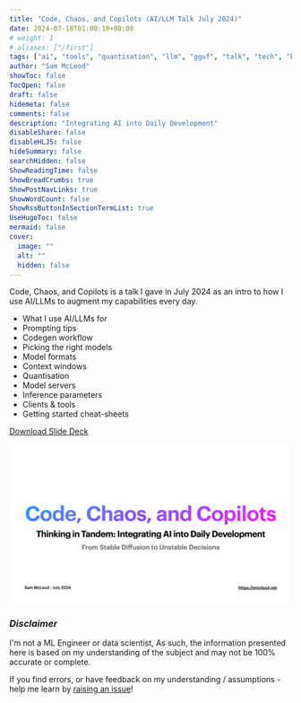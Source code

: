 ```yaml
---
title: "Code, Chaos, and Copilots (AI/LLM Talk July 2024)"
date: 2024-07-18T01:00:10+00:00
# weight: 1
# aliases: ["/first"]
tags: ["ai", "tools", "quantisation", "llm", "gguf", "talk", "tech", "keynote", "presentation"]
author: "Sam McLeod"
showToc: false
TocOpen: false
draft: false
hidemeta: false
comments: false
description: "Integrating AI into Daily Development"
disableShare: false
disableHLJS: false
hideSummary: false
searchHidden: false
ShowReadingTime: false
ShowBreadCrumbs: true
ShowPostNavLinks: true
ShowWordCount: false
ShowRssButtonInSectionTermList: true
UseHugoToc: false
mermaid: false
cover:
  image: ""
  alt: ""
  hidden: false
---
```


Code, Chaos, and Copilots is a talk I gave in July 2024 as an intro to how I use AI/LLMs to augment my capabilities every day.

- What I use AI/LLMs for
- Prompting tips
- Codegen workflow
- Picking the right models
- Model formats
- Context windows
- Quantisation
- Model servers
- Inference parameters
- Clients & tools
- Getting started cheat-sheets

[Download Slide Deck](https://media.githubusercontent.com/media/sammcj/smcleod_files/master/slides/code-chaos-copilots/smcleod-2024-07-18-code-chaos-copilots.pdf)

[![Download Slide Deck](code-chaos-copilots-screenshot.png)](https://media.githubusercontent.com/media/sammcj/smcleod_files/master/slides/code-chaos-copilots/smcleod-2024-07-18-code-chaos-copilots.pdf)

### _Disclaimer_

I'm not a ML Engineer or data scientist, As such, the information presented here is based on my understanding of the subject and may not be 100% accurate or complete.

If you find errors, or have feedback on my understanding / assumptions - help me learn by [raising an issue](https://github.com/sammcj/smcleod/issues/new/choose)!

